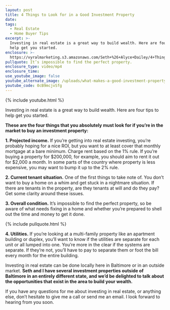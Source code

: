 ```yaml
---
layout: post
title: 4 Things to Look for in a Good Investment Property
date:
tags:
  - Real Estate
  - Home Buyer Tips
excerpt: >-
  Investing in real estate is a great way to build wealth. Here are four tips to
  help get you started.
enclosure: >-
  https://vyralmarketing.s3.amazonaws.com/Seth+%26+Alyce+Dailey/4+Things+to+Look+for+in+a+Good+Investment+Property.mp4
pullquote: It’s impossible to find the perfect property.
enclosure_type: video/mp4
enclosure_time:
use_youtube_image: false
youtube_alternate_image: /uploads/what-makes-a-good-investment-property-youtube.jpg
youtube_code: 0cB9mcjvSfg
---
```


{% include youtube.html %}

Investing in real estate is a great way to build wealth. Here are four tips to help get you started.

**These are the four things that you absolutely must look for if you’re in the market to buy an investment property:&nbsp;**

**1\. Projected income.** If you’re getting into real estate investing, you’re probably hoping for a nice ROI, but you want to at least cover that monthly mortgage at a bare minimum. Charge rent based on the 1% rule. If you’re buying a property for $200,000, for example, you should aim to rent it out for $2,000 a month. In some parts of the country where property is less expensive, you may want to bump it up to the 2% rule.

**2\. Current tenant situation.** One of the first things to take note of. You don’t want to buy a home on a whim and get stuck in a nightmare situation. If there are tenants in the property, are they tenants at will and do they pay? Get some clarity around these issues.

**3\. Overall condition.** It’s impossible to find the perfect property, so be aware of what needs fixing in a home and whether you’re prepared to shell out the time and money to get it done.&nbsp;

{% include pullquote.html %}

**4\. Utilities.** If you’re looking at a multi-family property like an apartment building or duplex, you’ll want to know if the utilities are separate for each unit or all lumped into one. You’re more in the clear if the systems are separate. If they’re not, you’ll have to pay to separate them or foot the bill every month for the entire building.&nbsp;

Investing in real estate can be done locally here in Baltimore or in an outside market. **Seth and I have several investment properties outside of Baltimore in an entirely different state, and we’d be delighted to talk about the opportunities that exist in the area to build your wealth.**

If you have any questions for me about investing in real estate, or anything else, don’t hesitate to give me a call or send me an email. I look forward to hearing from you soon.